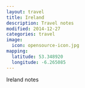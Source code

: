 ```yaml
---
layout: travel
title: Ireland
description: Travel notes
modified: 2014-12-27
categories: travel
image:
  icon: opensource-icon.jpg
mapping:
  latitude: 53.348920
  longitude: -6.265085
---
```


Ireland notes